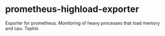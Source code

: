 # prometheus-highload-exporter
Exporter for prometheus. Monitoring of heavy processes that load memory and cpu. Toplist.
